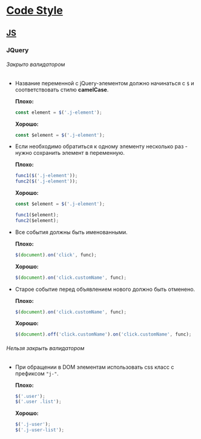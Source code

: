 # [Code Style](../../README.md)

## [JS](../README.md)

### JQuery

###### Закрыто валидатором

- Название переменной с jQuery-элементом должно начинаться с `$` и соответствовать стилю **camelCase**.

  **Плохо:**
  ```js
  const element = $('.j-element');
  ```
  **Хорошо:**
  ```js
  const $element = $('.j-element');
  ```

- Если необходимо обратиться к одному элементу несколько раз - нужно сохранить элемент в переменную.

  **Плохо:**
  ```js
  func1($('.j-element'));
  func2($('.j-element'));
  ```
  **Хорошо:**
  ```js
  const $element = $('.j-element');

  func1($element);
  func2($element);
  ```

- Все события должны быть именованными.

  **Плохо:**
  ```js
  $(document).on('click', func);
  ```
  **Хорошо:**
  ```js
  $(document).on('click.customName', func);
  ```

- Старое событие перед объявлением нового должно быть отменено.

  **Плохо:**
  ```js
  $(document).on('click.customName', func);
  ```
  **Хорошо:**
  ```js
  $(document).off('click.customName').on('click.customName', func);
  ```

###### Нельзя закрыть валидатором

- При обращении в DOM элементам использовать css класс с префиксом `"j-"`.

  **Плохо:**
  ```js
  $('.user');
  $('.user .list');
  ```
  **Хорошо:**
  ```js
  $('.j-user');
  $('.j-user-list');
  ```
